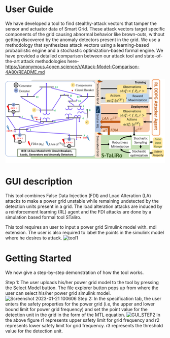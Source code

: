 User Guide
===========

We have developed a tool to find stealthy-attack vectors that tamper the sensor and actuator data of Smart Grid. These attack vectors target specific components of the grid causing abnormal behavior like brown-outs, without getting discovered by the anomaly detectors present in the grid. We use a methodology that synthesizes attack vectors using a learning-based probabilistic engine and a stochastic optimization-based formal engine. We have provided a detailed comparison between our attack tool and state-of-the-art attack methodologies here- https://anonymous.4open.science/r/Attack-Model-Comparison-4A80/README.md 

![alt text](images/toolSetup.png)

GUI description
================
This tool combines False Data Injection (FDI) and Load Alteration (LA) attacks to make a power grid unstable while remaining undetected by the detection units present in a grid. The load alteration attacks are induced by a reinforcement learning (RL) agent and the FDI attacks are done by a simulation based formal tool STaliro.

This tool requires an user to input a power grid Simulink model with. mdl extension. The user is also required to label the points in the simulink model where he desires to attack.
![tool1](https://user-images.githubusercontent.com/103938112/213846935-f0252abd-7c63-43cb-b0d4-58fc5f5728b6.png)


Getting Started
================
We now give a step-by-step demonstration of how the tool works.

Step 1:
The user uploads his/her power grid model to the tool by pressing the Select Model button. The file explorer button pops up from where the user can select his/her power grid simulink model.
![Screenshot 2023-01-21 100606](https://user-images.githubusercontent.com/103938112/213847320-e21604a5-b92b-43b1-9408-130dc4ca08a2.png)
Step 2:
In the specification tab, the user enters the safety properties for the power grid (i.e, the upper and lower bound limit for power grid frequency) and set the point value for the detection unit in the grid in the form of the MTL equation. 
![GUI_STEP2](https://user-images.githubusercontent.com/103938112/213848253-6e77bccb-2f08-41f4-a879-a5479fe5e45c.png)
In the above figure r1 represents upper safety limit for grid frequency and r2 represents lower safety limit for grid frequency. r3 represents the threshold value for the detection unit.

